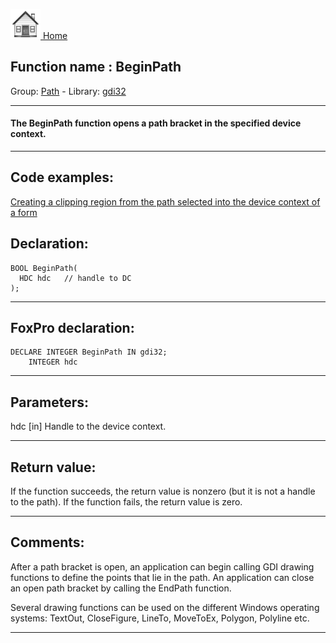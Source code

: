 [<img src="../../images/home.png"> Home ](https://github.com/VFPX/Win32API)  

## Function name : BeginPath
Group: [Path](../../functions_group.md#Path)  -  Library: [gdi32](../../Libraries.md#gdi32)  
***  


#### The BeginPath function opens a path bracket in the specified device context.
***  


## Code examples:
[Creating a clipping region from the path selected into the device context of a form](../../samples/sample_144.md)  

## Declaration:
```foxpro  
BOOL BeginPath(
  HDC hdc   // handle to DC
);  
```  
***  


## FoxPro declaration:
```foxpro  
DECLARE INTEGER BeginPath IN gdi32;
	INTEGER hdc  
```  
***  


## Parameters:
hdc 
[in] Handle to the device context.  
***  


## Return value:
If the function succeeds, the return value is nonzero (but it is not a handle to the path). If the function fails, the return value is zero. 
  
***  


## Comments:
After a path bracket is open, an application can begin calling GDI drawing functions to define the points that lie in the path. An application can close an open path bracket by calling the EndPath function.   
  
Several drawing functions can be used on the different Windows operating systems: TextOut, CloseFigure, LineTo, MoveToEx, Polygon, Polyline etc.  
  
***  

